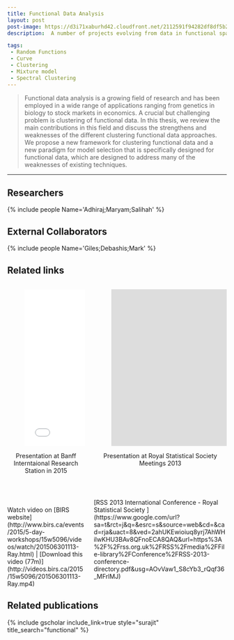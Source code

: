 ```yaml
---
title: Functional Data Analysis
layout: post
post-image: https://d3i71xaburhd42.cloudfront.net/2112591f94282df8df5b2d97f1fd4e742966a5f7/4-Figure2-1.png
description:  A number of projects evolving from data in functional space. 

tags:
 - Random Functions
 - Curve
 - Clustering
 - Mixture model
 - Spectral Clustering
---
```


> Functional data analysis is a growing field of research and has been employed in a wide range of applications ranging from genetics in biology to stock markets in economics. A crucial but challenging problem is clustering of functional data. In this thesis, we review the main contributions in this field and discuss the strengthens and weaknesses of the different clustering functional data approaches. We propose a new framework for clustering functional data and a new paradigm for model selection that is specifically designed for functional data, which are designed to address many of the weaknesses of existing techniques. 

---


## Researchers
{% include people Name='Adhiraj;Maryam;Salihah' %}
## External Collaborators
{% include people Name='Giles;Debashis;Mark' %}




## Related links
  <div class="columns has-text-centered" >

<div class="column has-background-light is-paddingless" markdown=1>
  
<figure class="image is-16by9">
  <iframe class="has-ratio" width="640" height="360" src="../assets/video/banff.mp4" frameborder="0" allow="accelerometer; autoplay; clipboard-write; encrypted-media; gyroscope; picture-in-picture" allowfullscreen></iframe>
</figure>

<header class="card-title has-text-weight-bold ">
    Presentation at Banff Interntaional Research Station in 2015
</header>
    
<br>
Watch video on [BIRS website](http://www.birs.ca/events/2015/5-day-workshops/15w5096/videos/watch/201506301113-Ray.html)  | [Download this video (77m)](http://videos.birs.ca/2015/15w5096/201506301113-Ray.mp4)

</div>

<div class="column has-background-light is-paddingless" markdown=1>  
<figure class="image is-16by9">
  <iframe class="has-ratio" width="640" height="360" src="https://www.youtube.com/embed/Qjoayj6UYdw?start=1066" title="YouTube video player" frameborder="0" allow="accelerometer; autoplay; clipboard-write; encrypted-media; gyroscope; picture-in-picture" allowfullscreen></iframe>
</figure>
 
<header class="card-title has-text-weight-bold">
Presentation at Royal Statistical Society Meetings 2013
</header>

<br>
[RSS 2013 International Conference - Royal Statistical Society
](https://www.google.com/url?sa=t&rct=j&q=&esrc=s&source=web&cd=&cad=rja&uact=8&ved=2ahUKEwioiuq8yrj7AhWHilwKHU3BAv8QFnoECA8QAQ&url=https%3A%2F%2Frss.org.uk%2FRSS%2Fmedia%2FFile-library%2FConference%2FRSS-2013-conference-directory.pdf&usg=AOvVaw1_S8cYb3_rQqf36_MFrlMJ)
</div>
</div>


## Related publications 
{% include gscholar include_link=true style="surajit" title_search="functional" %}

